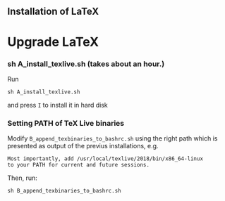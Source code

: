 Installation of LaTeX
---

# Upgrade LaTeX

### sh A_install_texlive.sh (takes about an hour.)
Run
```
sh A_install_texlive.sh
```
and press `I` to install it in hard disk


### Setting PATH of TeX Live binaries

Modify `B_append_texbinaries_to_bashrc.sh` using the right path
which is presented as output of the previus installations, e.g.
```
Most importantly, add /usr/local/texlive/2018/bin/x86_64-linux
to your PATH for current and future sessions.
```
Then, run:
```
sh B_append_texbinaries_to_bashrc.sh
```



